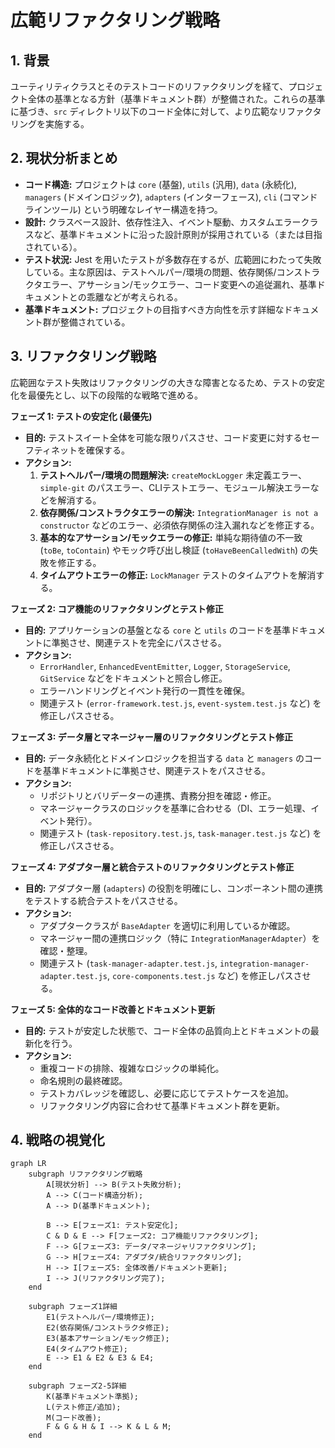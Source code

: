 # 広範リファクタリング戦略

## 1. 背景

ユーティリティクラスとそのテストコードのリファクタリングを経て、プロジェクト全体の基準となる方針（基準ドキュメント群）が整備された。これらの基準に基づき、`src` ディレクトリ以下のコード全体に対して、より広範なリファクタリングを実施する。

## 2. 現状分析まとめ

*   **コード構造:** プロジェクトは `core` (基盤), `utils` (汎用), `data` (永続化), `managers` (ドメインロジック), `adapters` (インターフェース), `cli` (コマンドラインツール) という明確なレイヤー構造を持つ。
*   **設計:** クラスベース設計、依存性注入、イベント駆動、カスタムエラークラスなど、基準ドキュメントに沿った設計原則が採用されている（または目指されている）。
*   **テスト状況:** Jest を用いたテストが多数存在するが、広範囲にわたって失敗している。主な原因は、テストヘルパー/環境の問題、依存関係/コンストラクタエラー、アサーション/モックエラー、コード変更への追従漏れ、基準ドキュメントとの乖離などが考えられる。
*   **基準ドキュメント:** プロジェクトの目指すべき方向性を示す詳細なドキュメント群が整備されている。

## 3. リファクタリング戦略

広範囲なテスト失敗はリファクタリングの大きな障害となるため、テストの安定化を最優先とし、以下の段階的な戦略で進める。

**フェーズ 1: テストの安定化 (最優先)**

*   **目的:** テストスイート全体を可能な限りパスさせ、コード変更に対するセーフティネットを確保する。
*   **アクション:**
    1.  **テストヘルパー/環境の問題解決:** `createMockLogger` 未定義エラー、`simple-git` のパスエラー、CLIテストエラー、モジュール解決エラーなどを解消する。
    2.  **依存関係/コンストラクタエラーの解決:** `IntegrationManager is not a constructor` などのエラー、必須依存関係の注入漏れなどを修正する。
    3.  **基本的なアサーション/モックエラーの修正:** 単純な期待値の不一致 (`toBe`, `toContain`) やモック呼び出し検証 (`toHaveBeenCalledWith`) の失敗を修正する。
    4.  **タイムアウトエラーの修正:** `LockManager` テストのタイムアウトを解消する。

**フェーズ 2: コア機能のリファクタリングとテスト修正**

*   **目的:** アプリケーションの基盤となる `core` と `utils` のコードを基準ドキュメントに準拠させ、関連テストを完全にパスさせる。
*   **アクション:**
    *   `ErrorHandler`, `EnhancedEventEmitter`, `Logger`, `StorageService`, `GitService` などをドキュメントと照合し修正。
    *   エラーハンドリングとイベント発行の一貫性を確保。
    *   関連テスト (`error-framework.test.js`, `event-system.test.js` など) を修正しパスさせる。

**フェーズ 3: データ層とマネージャー層のリファクタリングとテスト修正**

*   **目的:** データ永続化とドメインロジックを担当する `data` と `managers` のコードを基準ドキュメントに準拠させ、関連テストをパスさせる。
*   **アクション:**
    *   リポジトリとバリデーターの連携、責務分担を確認・修正。
    *   マネージャークラスのロジックを基準に合わせる（DI、エラー処理、イベント発行）。
    *   関連テスト (`task-repository.test.js`, `task-manager.test.js` など) を修正しパスさせる。

**フェーズ 4: アダプター層と統合テストのリファクタリングとテスト修正**

*   **目的:** アダプター層 (`adapters`) の役割を明確にし、コンポーネント間の連携をテストする統合テストをパスさせる。
*   **アクション:**
    *   アダプタークラスが `BaseAdapter` を適切に利用しているか確認。
    *   マネージャー間の連携ロジック（特に `IntegrationManagerAdapter`）を確認・整理。
    *   関連テスト (`task-manager-adapter.test.js`, `integration-manager-adapter.test.js`, `core-components.test.js` など) を修正しパスさせる。

**フェーズ 5: 全体的なコード改善とドキュメント更新**

*   **目的:** テストが安定した状態で、コード全体の品質向上とドキュメントの最新化を行う。
*   **アクション:**
    *   重複コードの排除、複雑なロジックの単純化。
    *   命名規則の最終確認。
    *   テストカバレッジを確認し、必要に応じてテストケースを追加。
    *   リファクタリング内容に合わせて基準ドキュメント群を更新。

## 4. 戦略の視覚化

```mermaid
graph LR
    subgraph リファクタリング戦略
        A[現状分析] --> B(テスト失敗分析);
        A --> C(コード構造分析);
        A --> D(基準ドキュメント);

        B --> E[フェーズ1: テスト安定化];
        C & D & E --> F[フェーズ2: コア機能リファクタリング];
        F --> G[フェーズ3: データ/マネージャリファクタリング];
        G --> H[フェーズ4: アダプタ/統合リファクタリング];
        H --> I[フェーズ5: 全体改善/ドキュメント更新];
        I --> J(リファクタリング完了);
    end

    subgraph フェーズ1詳細
        E1(テストヘルパー/環境修正);
        E2(依存関係/コンストラクタ修正);
        E3(基本アサーション/モック修正);
        E4(タイムアウト修正);
        E --> E1 & E2 & E3 & E4;
    end

    subgraph フェーズ2-5詳細
        K(基準ドキュメント準拠);
        L(テスト修正/追加);
        M(コード改善);
        F & G & H & I --> K & L & M;
    end